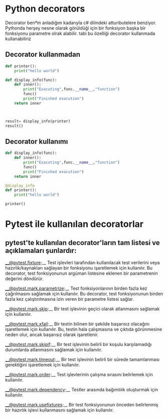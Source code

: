 # Python decorators
Decorator benºm anladığım kadarıyla c# dilindeki attuributelere benziyor. Pythonda herşey
nesne olarak görüldüği için bir fonksiyon başka bir fonksiyonu parametre olrak alabilir.
tabi bu özelliği decorator kullanmada kullanabiliriz
## Decorator kullanmadan
```python
def printer():
    print("hello world")

def display_info(func):
    def inner():
        print("Exacuting",func.__name__,"function")
        func()
        print("Finished exacution")
    return inner



result= display_info(printer)
result()
```

## Decorator kullanımı
```python
def display_info(func):
    def inner():
        print("Exacuting",func.__name__,"function")
        func()
        print("Finished exacution")
    return inner

@display_info
def printer():
    print("hello world")

printer()
```

# Pytest ile kullanılan decoratorlar
## pytest'te kullanılan decorator'ların tam listesi ve açıklamaları şunlardır:

__@pytest.fixture:__ Test işlevleri tarafından kullanılacak test verilerini veya hazırlık/kaynakları sağlayan bir fonksiyonu işaretlemek için kullanılır. Bu decorator, test fonksiyonunun argüman listesine eklenen bir parametrenin değerini döndürür.

__@pytest.mark.parametrize:__ Test fonksiyonlarının birden fazla kez çağrılmasını sağlamak için kullanılır. Bu decorator, test fonksiyonunun birden fazla kez çalıştırılmasına izin veren bir parametre listesi sağlar.

__@pytest.mark.skip:__ Bir test işlevinin geçici olarak atlanmasını sağlamak için kullanılır.

__@pytest.mark.xfail:__ Bir testin bilinen bir şekilde başarısız olacağını işaretlemek için kullanılır. Bu, testin hala çalışmasına ve çıktıda görünmesine neden olur, ancak başarısız olarak işaretlenir.

__@pytest.mark.skipif:__ Bir test işlevinin belirli bir koşulu karşılamadığı durumlarda atlanmasını sağlamak için kullanılır.

__@pytest.mark.timeout:__ Bir test işlevinin belirli bir sürede tamamlanması gerektiğini işaretlemek için kullanılır.

__@pytest.mark.order:__ Test işlevlerinin çalışma sırasını belirlemek için kullanılır.

__@pytest.mark.dependency:__ Testler arasında bağımlılık oluşturmak için kullanılır.

__@pytest.mark.usefixtures:__ Bir test fonksiyonunun önceden belirlenmiş bir hazırlık işlevi kullanmasını sağlamak için kullanılır.
